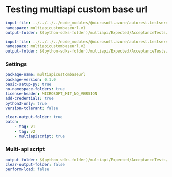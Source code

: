 # Testing multiapi custom base url

``` yaml $(tag) == 'v1'
input-file: ../../../../node_modules/@microsoft.azure/autorest.testserver/swagger/multiapi-v1-custom-base-url.json
namespace: multiapicustombaseurl.v1
output-folder: $(python-sdks-folder)/multiapi/Expected/AcceptanceTests/MultiapiCustomBaseUrl/multiapicustombaseurl/v1
```

``` yaml $(tag) == 'v2'
input-file: ../../../../node_modules/@microsoft.azure/autorest.testserver/swagger/multiapi-v2-custom-base-url.json
namespace: multiapicustombaseurl.v2
output-folder: $(python-sdks-folder)/multiapi/Expected/AcceptanceTests/MultiapiCustomBaseUrl/multiapicustombaseurl/v2
```

### Settings
``` yaml
package-name: multiapicustombaseurl
package-version: 0.1.0
basic-setup-py: true
no-namespace-folders: true
license-header: MICROSOFT_MIT_NO_VERSION
add-credentials: true
python3-only: true
version-tolerant: false
```

``` yaml $(multiapi)
clear-output-folder: true
batch:
    - tag: v1
    - tag: v2
    - multiapiscript: true
```

### Multi-api script

``` yaml $(multiapiscript)
output-folder: $(python-sdks-folder)/multiapi/Expected/AcceptanceTests/MultiapiCustomBaseUrl/multiapicustombaseurl/
clear-output-folder: false
perform-load: false
```
